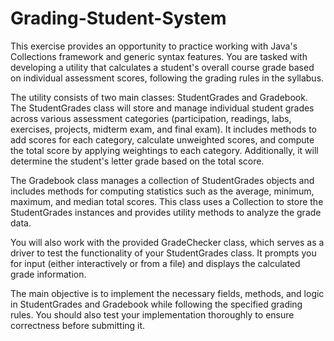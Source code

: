 # Grading-Student-System
This exercise provides an opportunity to practice working with Java's Collections framework and generic syntax features. You are tasked with developing a utility that calculates a student's overall course grade based on individual assessment scores, following the grading rules in the syllabus.

The utility consists of two main classes: StudentGrades and Gradebook. The StudentGrades class will store and manage individual student grades across various assessment categories (participation, readings, labs, exercises, projects, midterm exam, and final exam). It includes methods to add scores for each category, calculate unweighted scores, and compute the total score by applying weightings to each category. Additionally, it will determine the student's letter grade based on the total score.

The Gradebook class manages a collection of StudentGrades objects and includes methods for computing statistics such as the average, minimum, maximum, and median total scores. This class uses a Collection to store the StudentGrades instances and provides utility methods to analyze the grade data.

You will also work with the provided GradeChecker class, which serves as a driver to test the functionality of your StudentGrades class. It prompts you for input (either interactively or from a file) and displays the calculated grade information.

The main objective is to implement the necessary fields, methods, and logic in StudentGrades and Gradebook while following the specified grading rules. You should also test your implementation thoroughly to ensure correctness before submitting it.
